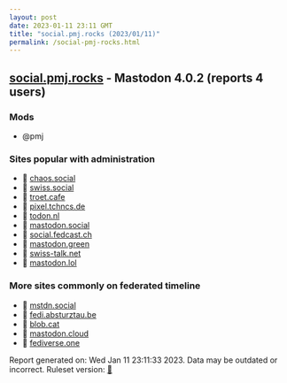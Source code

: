 ```yaml
---
layout: post
date: 2023-01-11 23:11 GMT
title: "social.pmj.rocks (2023/01/11)"
permalink: /social-pmj-rocks.html
---
```



## [social.pmj.rocks](https://social.pmj.rocks) - Mastodon 4.0.2 (reports 4 users)

### Mods
 * @pmj

### Sites popular with administration

* 🐘 [chaos.social](/chaos-social.html)
* 🐘 [swiss.social](/swiss-social.html)
* 🐘 [troet.cafe](/troet-cafe.html)
* 🐘 [pixel.tchncs.de](/pixel-tchncs-de.html)
* 🐘 [todon.nl](/todon-nl.html)
* 🐘 [mastodon.social](/mastodon-social.html)
* 🐘 [social.fedcast.ch](/social-fedcast-ch.html)
* 🐘 [mastodon.green](/mastodon-green.html)
* 🐘 [swiss-talk.net](/swiss-talk-net.html)
* 🐘 [mastodon.lol](/mastodon-lol.html)

### More sites commonly on federated timeline

* 🐘 [mstdn.social](/mstdn-social.html)
* 🐘 [fedi.absturztau.be](/fedi-absturztau-be.html)
* 🐘 [blob.cat](/blob-cat.html)
* 🐘 [mastodon.cloud](/mastodon-cloud.html)
* 🐘 [fediverse.one](/fediverse-one.html)

Report generated on: Wed Jan 11 23:11:33 2023. Data may be outdated or incorrect.
Ruleset version: [🧁](/version-cupcake)
